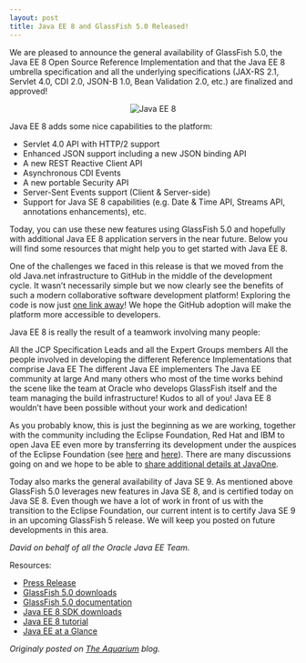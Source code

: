 ```yaml
---
layout: post
title: Java EE 8 and GlassFish 5.0 Released!
---
```


We are pleased to announce the general availability of GlassFish 5.0<!--more-->, the Java EE 8 Open Source Reference Implementation and that the Java EE 8 umbrella specification and all the underlying specifications (JAX-RS 2.1, Servlet 4.0, CDI 2.0, JSON-B 1.0, Bean Validation 2.0, etc.) are finalized and approved!

<p align="center">
<img alt="Java EE 8" src="http://delabassee.com/images/blog/EE8-gfx-420.jpg">
</p>

Java EE 8 adds some nice capabilities to the platform:
* Servlet 4.0 API with HTTP/2 support
* Enhanced JSON support including a new JSON binding API
* A new REST Reactive Client API
* Asynchronous CDI Events
* A new portable Security API
* Server-Sent Events support (Client & Server-side)
* Support for Java SE 8 capabilities (e.g. Date & Time API, Streams API, annotations enhancements), etc.

Today, you can use these new features using GlassFish 5.0 and hopefully with additional Java EE 8 application servers in the near future. Below you will find some resources that might help you to get started with Java EE 8. 

One of the challenges we faced in this release is that we moved from the old Java.net infrastructure to GitHub in the middle of the development cycle.  It wasn’t necessarily simple but we now clearly see the benefits of such a modern collaborative software development platform! Exploring the code is now just [one link away](http://github.com/javaee/)! We hope the GitHub adoption will make the platform more accessible to developers.

Java EE 8 is really the result of a teamwork involving many people: 

All the JCP Specification Leads and all the Expert Groups members
All the people involved in developing the different Reference Implementations that comprise Java EE
The different Java EE implementers
The Java EE community at large
And many others who most of the time works behind the scene like the team at Oracle who develops GlassFish itself and the team managing the build infrastructure!
Kudos to all of you! Java EE 8 wouldn’t have been possible without your work and dedication!

As you probably know, this is just the beginning as we are working, together with the community including the Eclipse Foundation, Red Hat and IBM to open Java EE even more by transferring its development under the auspices of the Eclipse Foundation (see [here](http://delabassee.com/Opening-up-Java-EE/) and [here](http://delabassee.com/Opening-up-Java-EE-update/)). There are many discussions going on and we hope to be able to [share additional details at JavaOne](https://events.rainfocus.com/catalog/oracle/oow17/catalogjavaone17?search=CON8030&showEnrolled=false).

Today also marks the general availability of Java SE 9. As mentioned above GlassFish 5.0 leverages new features in Java SE 8, and is certified today on Java SE 8. Even though we have a lot of work in front of us with the transition to the Eclipse Foundation, our current intent is to certify Java SE 9 in an upcoming GlassFish 5 release.  We will keep you posted on future developments in this area.

*David on behalf of all the Oracle Java EE Team.*

Resources:
* [Press Release](https://www.oracle.com/corporate/pressrelease/java-se-9-and-ee-8-092117.html)
* [GlassFish 5.0 downloads](https://javaee.github.io/glassfish/download)
* [GlassFish 5.0 documentation](https://javaee.github.io/glassfish/documentation)
* [Java EE 8 SDK downloads](http://www.oracle.com/technetwork/java/javaee/downloads/index.html)
* [Java EE 8 tutorial](https://javaee.github.io/tutorial/)
* [Java EE at a Glance](http://www.oracle.com/technetwork/java/javaee/overview/index.html)

*Originaly posted on [The Aquarium](https://blogs.oracle.com/theaquarium/java-ee-8-is-final-and-glassfish-50-is-released) blog.*
